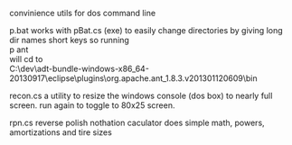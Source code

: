 convinience utils for dos command line

p.bat
works with pBat.cs (exe) to easily change directories by giving long dir names short keys
so running<br>
p ant<br> 
will cd to<br>
C:\dev\adt-bundle-windows-x86_64-20130917\eclipse\plugins\org.apache.ant_1.8.3.v201301120609\bin



recon.cs
a utility to resize the windows console (dos box) to nearly full screen.
run again to toggle to 80x25 screen.



rpn.cs
reverse polish nothation caculator
does simple math, powers, amortizations and tire sizes


